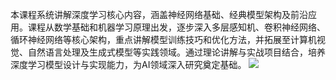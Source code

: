 本课程系统讲解深度学习核心内容，涵盖神经网络基础、经典模型架构及前沿应用。课程从数学基础和机器学习原理出发，逐步深入多层感知机、卷积神经网络、循环神经网络等核心架构，重点讲解模型训练技巧和优化方法，并拓展至计算机视觉、自然语言处理及生成式模型等实践领域。通过理论讲解与实战项目结合，培养深度学习模型设计与实现能力，为AI领域深入研究奠定基础。
![](public/images/深度学习的培养.png)